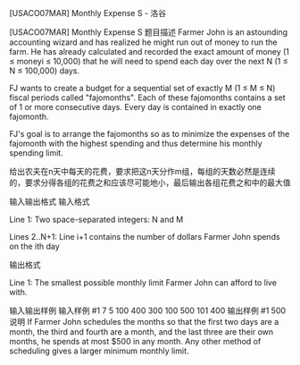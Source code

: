 



[USACO07MAR] Monthly Expense S - 洛谷














[USACO07MAR] Monthly Expense S
题目描述
Farmer John is an astounding accounting wizard and has realized he might run out of money to run the farm. He has already calculated and recorded the exact amount of money (1 ≤ moneyi ≤ 10,000) that he will need to spend each day over the next N (1 ≤ N ≤ 100,000) days.

FJ wants to create a budget for a sequential set of exactly M (1 ≤ M ≤ N) fiscal periods called "fajomonths". Each of these fajomonths contains a set of 1 or more consecutive days. Every day is contained in exactly one fajomonth.

FJ's goal is to arrange the fajomonths so as to minimize the expenses of the fajomonth with the highest spending and thus determine his monthly spending limit.

给出农夫在n天中每天的花费，要求把这n天分作m组，每组的天数必然是连续的，要求分得各组的花费之和应该尽可能地小，最后输出各组花费之和中的最大值

输入输出格式
输入格式

Line 1: Two space-separated integers: N and M


Lines 2..N+1: Line i+1 contains the number of dollars Farmer John spends on the ith day

输出格式

Line 1: The smallest possible monthly limit Farmer John can afford to live with.

输入输出样例
输入样例 #1
7 5
100
400
300
100
500
101
400
输出样例 #1
500
说明
If Farmer John schedules the months so that the first two days are a month, the third and fourth are a month, and the last three are their own months, he spends at most $500 in any month. Any other method of scheduling gives a larger minimum monthly limit.







